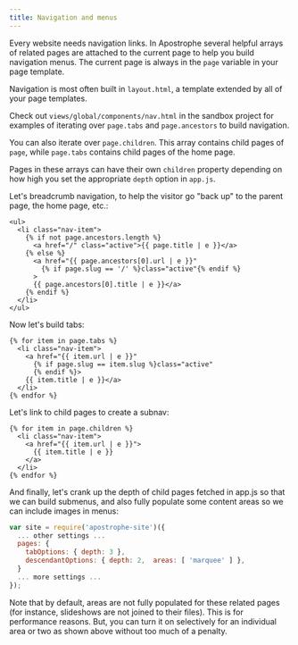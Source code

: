 ```yaml
---
title: Navigation and menus
---
```


Every website needs navigation links. In Apostrophe several helpful arrays of related pages are attached to the current page to help you build navigation menus. The current page is always in the `page` variable in your page template.

Navigation is most often built in `layout.html`, a template extended by all of your page templates.

Check out `views/global/components/nav.html` in the sandbox project for examples of iterating over `page.tabs` and `page.ancestors` to build navigation.

You can also iterate over `page.children`. This array contains child pages of `page`, while `page.tabs` contains child pages of the home page.

Pages in these arrays can have their own `children` property depending on how high you set the appropriate `depth` option in `app.js`.

Let's breadcrumb navigation, to help the visitor go "back up" to the parent page, the home page, etc.:

```
<ul>
  <li class="nav-item">
    {% if not page.ancestors.length %}
      <a href="/" class="active">{{ page.title | e }}</a>
    {% else %}
      <a href="{{ page.ancestors[0].url | e }}"
        {% if page.slug == '/' %}class="active"{% endif %}
      >
      {{ page.ancestors[0].title | e }}</a>
    {% endif %}
  </li>
</ul>
```

Now let's build tabs:

```
{% for item in page.tabs %}
  <li class="nav-item">
    <a href="{{ item.url | e }}"
      {% if page.slug == item.slug %}class="active"
      {% endif %}>
    {{ item.title | e }}</a>
  </li>
{% endfor %}
```

Let's link to child pages to create a subnav:

```
{% for item in page.children %}
  <li class="nav-item">
    <a href="{{ item.url | e }}">
      {{ item.title | e }}
    </a>
  </li>
{% endfor %}
```

And finally, let's crank up the depth of child pages fetched in app.js so that we can build submenus, and also fully populate some content areas so we can include images in menus:

```javascript
var site = require('apostrophe-site')({
  ... other settings ...
  pages: {
    tabOptions: { depth: 3 },
    descendantOptions: { depth: 2,  areas: [ 'marquee' ] },
  }
  ... more settings ...
});
```

Note that by default, areas are not fully populated for these related pages (for instance, slideshows are not joined to their files). This is for performance reasons. But, you can turn it on selectively for an individual area or two as shown above without too much of a penalty.
